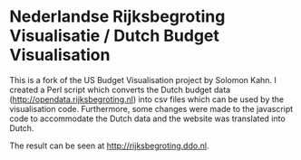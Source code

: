 Nederlandse Rijksbegroting Visualisatie / Dutch Budget Visualisation
============

This is a fork of the US Budget Visualisation project by Solomon Kahn. I created a Perl script which converts the Dutch budget data (http://opendata.rijksbegroting.nl) into csv files which can be used by the visualisation code. Furthermore, some changes were made to the javascript code to accommodate the Dutch data and the website was translated into Dutch.

The result can be seen at http://rijksbegroting.ddo.nl.
